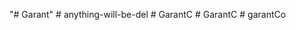 "# Garant" 
#   a n y t h i n g - w i l l - b e - d e l  
 #   G a r a n t C  
 #   G a r a n t C  
 #   g a r a n t C o  
 